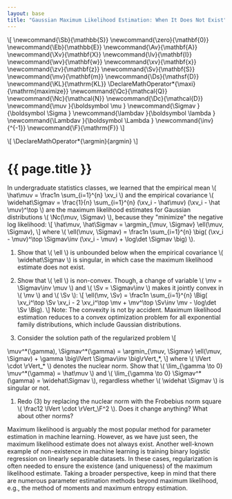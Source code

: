 ```yaml
---
layout: base
title: "Gaussian Maximum Likelihood Estimation: When It Does Not Exist"
---
```


\\[
\newcommand{\Sb}{\mathbb{S}}
\newcommand{\zero}{\mathbf{0}}
\newcommand{\Eb}{\mathbb{E}}
\newcommand{\Av}{\mathbf{A}}
\newcommand{\Xv}{\mathbf{X}}
\newcommand{\Iv}{\mathbf{I}}
\newcommand{\wv}{\mathbf{w}}
\newcommand{\xv}{\mathbf{x}}
\newcommand{\zv}{\mathbf{z}}
\newcommand{\Sv}{\mathbf{S}}
\newcommand{\mv}{\mathbf{m}}
\newcommand{\Ds}{\mathsf{D}}
\newcommand{\KL}{\mathrm{KL}}
\DeclareMathOperator*{\maxi}{\mathrm{maximize}}
\newcommand{\Qc}{\mathcal{Q}}
\newcommand{\Nc}{\mathcal{N}}
\newcommand{\Dc}{\mathcal{D}}
\newcommand{\muv        }{\boldsymbol \mu        }
\newcommand{\Sigmav     }{\boldsymbol \Sigma     }
\newcommand{\lambdav    }{\boldsymbol \lambda    }
\newcommand{\Lambdav    }{\boldsymbol \Lambda    }
\newcommand{\inv}{^{-1}}
\newcommand{\F}{\mathrm{F}}
\\]

\\[
\DeclareMathOperator*{\argmin}{argmin}
\\]

# {{ page.title }}

In undergraduate statistics classes, we learned that the empirical mean \\( \hat\muv = \frac1n \sum_{i=1}^{n} \xv_i \\) and the empirical covariance \\( \widehat\Sigmav = \frac{1}{n} \sum_{i=1}^{n} (\xv_i - \hat\muv) (\xv_i - \hat \muv)^\top \\) are the maximum likelihood estimates for Gaussian distributions \\( \Nc(\muv, \Sigmav) \\),
because they "minimize" the negative log likelihood:
\\[
\hat\muv, \hat\Sigmav = \argmin_{\muv, \Sigmav} \ell(\muv, \Sigmav),
\\]
where
\\(
\ell(\muv, \Sigmav) = \frac1n \sum_{i=1}^{n} \big(
    (\xv_i - \muv)^\top \Sigmav\inv (\xv_i - \muv) +
    \log\det \Sigmav
\big)
\\).

1. Show that \\( \ell \\) is unbounded below when the empirical covariance \\( \widehat\Sigmav \\) is singular, in which case the maximum likelihood estimate does not exist.

1. Show that \\( \ell \\) is non-convex.
Though, a change of variable \\( \mv = \Sigmav\inv \muv \\) and \\( \Sv = \Sigmav\inv \\) makes it jointly convex in \\( \mv \\) and \\( \Sv \\):
\\[
\ell(\mv, \Sv) =
\frac1n \sum_{i=1}^{n} \Big(
    \xv_i^\top \Sv \xv_i -
    2 \xv_i^\top \mv +
    \mv^\top \Sv\inv \mv -
    \log\det \Sv
\Big).
\\]
Note: The convexity is not by accident.
Maximum likelihood estimation reduces to a convex optimization problem for all exponential family distributions, which include Gaussian distributions.

1. Consider the solution path of the regularized problem
\\[
<!-- \mv_\*(\gamma), \Sv_\*(\gamma) = \argmin_{\mv, \Sv} \ell(\mv, \Sv) + \gamma \lVert \Sv \rVert_*, -->
\muv^\*(\gamma), \Sigmav^\*(\gamma) = \argmin_{\muv, \Sigmav} \ell(\muv, \Sigmav) + \gamma \big\lVert \Sigmav\inv \big\rVert_*,
\\]
where \\( \lVert \cdot \rVert_\* \\) denotes the nuclear norm.
Show that \\( \lim_{\gamma \to 0} \muv^\*(\gamma) = \hat\muv \\) and \\( \lim_{\gamma \to 0} \Sigmav^\*(\gamma) = \widehat\Sigmav \\), regardless whether \\( \widehat \Sigmav \\) is singular or not.

1. Redo (3) by replacing the nuclear norm with the Frobebius norm square \\( \frac12 \lVert \cdot \rVert_\F^2 \\).
Does it change anything?
What about other norms?

Maximum likelihood is arguably the most popular method for parameter estimation in machine learning.
However, as we have just seen, the maximum likelihood estimate does not always exist.
Another well-known example of non-existence in machine learning is training binary logistic regression on linearly separable datasets.
In these cases, regularization is often needed to ensure the existence (and uniqueness) of the maximum likelihood estimate.
Taking a broader perspective, keep in mind that there are numerous parameter estimation methods beyond maximum likelihood, e.g., the method of moments and maximum entropy estimation.